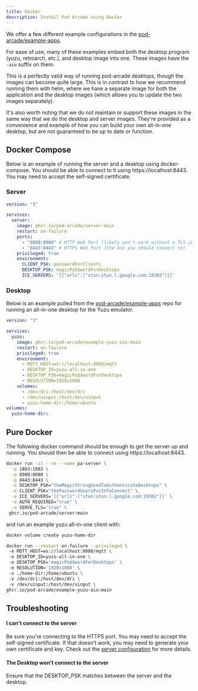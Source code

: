 ```yaml
---
title: Docker
description: Install Pod Arcade using Docker
---
```


We offer a few different example configurations in the [pod-arcade/example-apps](https://github.com/pod-arcade/example-apps).

For ease of use, many of these examples embed both the desktop program (yuzu, retroarch, etc.), and desktop image into one. These images have the `-aio` suffix on them.

This is a perfectly valid way of running pod-arcade desktops, though the images can become quite large. This is in contrast to how we recommend running them with helm, where we have a separate image for both the application and the desktop images (which allows you to update the two images separately).

It's also worth noting that we do not maintain or support these images in the same way that we do the desktop and server images. They're provided as a convenience and example of how you can build your own all-in-one desktop, but are not guaranteed to be up to date or function.

## Docker Compose

Below is an example of running the server and a desktop using docker-compose. You should be able to connect to it using https://localhost:8443. You may need to accept the self-signed certificate.

### Server

```yaml title="docker-compose.yaml"
version: "3"

services:
  server:
    image: ghcr.io/pod-arcade/server:main
    restart: on-failure
    ports:
      - "8080:8080" # HTTP Web Port (likely won't work without a TLS LB in front)
      - "8443:8443" # HTTPS Web Port (the one you should connect to)
    privileged: true
    environment:
      CLIENT_PSK: passwordForClients
      DESKTOP_PSK: magicPa$$wordForDesktops
      ICE_SERVERS: '[{"urls":["stun:stun.l.google.com:19302"]}]'
```

### Desktop

Below is an example pulled from the [pod-arcade/example-apps](https://github.com/pod-arcade/example-apps) repo for running an all-in-one desktop for the Yuzu emulator.

```yaml title="docker-compose.yaml"
version: "3"

services:
  yuzu:
    image: ghcr.io/pod-arcade/example-yuzu-aio:main
    restart: on-failure
    privileged: true
    environment:
      - MQTT_HOST=ws://localhost:8080/mqtt
      - DESKTOP_ID=yuzu-all-in-one
      - DESKTOP_PSK=magicPa$$wordForDesktops
      - RESOLUTION=1920x1080
    volumes:
      - /dev/dri:/host/dev/dri
      - /dev/uinput:/host/dev/uinput
      - yuzu-home-dir:/home/ubuntu
volumes:
  yuzu-home-dir:
```

## Pure Docker

The following docker command should be enough to get the server up and running. You should then be able to connect using https://localhost:8443. 

```bash
docker run -it --rm --name pa-server \
  -p 1883:1883 \
  -p 8080:8080 \
  -p 8443:8443 \
  -e DESKTOP_PSK="theMagicStringUsedToAuthenticateDesktops" \
  -e CLIENT_PSK="thePasswordUsersPutInToConnect" \
  -e ICE_SERVERS='[{"urls":["stun:stun.l.google.com:19302"]}' \
  -e AUTH_REQUIRED="true" \
  -e SERVE_TLS="true" \
 ghcr.io/pod-arcade/server:main
```

and run an example yuzu all-in-one client with:

```bash
docker volume create yuzu-home-dir

docker run --restart on-failure --privileged \ 
 -e MQTT_HOST=ws://localhost:8080/mqtt \ 
 -e DESKTOP_ID=yuzu-all-in-one \ 
 -e DESKTOP_PSK='magicPa$$wordForDesktops' \ 
 -e RESOLUTION='1920x1080' \ 
 -v ./home-dir:/home/ubuntu \ 
 -v /dev/dri:/host/dev/dri \ 
 -v /dev/uinput:/host/dev/uinput \ 
ghcr.io/pod-arcade/example-yuzu-aio:main

```

## Troubleshooting

#### I can't connect to the server

Be sure you're connecting to the HTTPS port. You may need to accept the self-signed certificate. If that doesn't work, you may need to generate your own certificate and key. Check out the [server configuration](../configuration/server.md) for more details.

#### The Desktop won't connect to the server

  Ensure that the DESKTOP_PSK matches between the server and the desktop.
